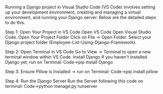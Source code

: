 Running a Django project in Visual Studio Code (VS Code) involves setting up your development environment, creating and managing a virtual environment, and running your Django server. Below are the detailed steps to do this.

Step 1: Open Your Project in VS Code Open VS Code Open Visual Studio Code. Open Your Project Folder Click on File -> Open Folder. Select your Django project folder (Employee-List-Using-Django-Framework).

Step 2: Open Terminal in VS Code Go to View -> Terminal to open a new terminal window within VS Code. Install Django If you haven't installed Django yet, run on Terminal: Code->pip install Django

Step 3: Ensure Pillow is Installed -> run on Terminal: Code->pip install pillow


Step 4: Run the Django Server Run the Server following this code on terminal: Code->python manage.py runserver
